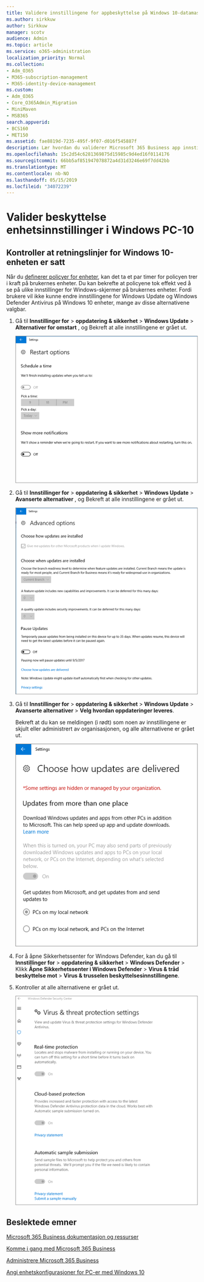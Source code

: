 ```yaml
---
title: Validere innstillingene for appbeskyttelse på Windows 10-datamaskiner
ms.author: sirkkuw
author: Sirkkuw
manager: scotv
audience: Admin
ms.topic: article
ms.service: o365-administration
localization_priority: Normal
ms.collection:
- Adm_O365
- M365-subscription-management
- M365-identity-device-management
ms.custom:
- Adm_O365
- Core_O365Admin_Migration
- MiniMaven
- MSB365
search.appverid:
- BCS160
- MET150
ms.assetid: fae8819d-7235-495f-9f07-d016f545887f
description: Lær hvordan du validerer Microsoft 365 Business app innstillinger i Windows 10 enheter.
ms.openlocfilehash: 15c2d54c6281369875d15985c9d4ed16f0114176
ms.sourcegitcommit: 66bb5af851947078872a4d31d3246e69f7dd42bb
ms.translationtype: MT
ms.contentlocale: nb-NO
ms.lasthandoff: 05/15/2019
ms.locfileid: "34072239"
---
```

# <a name="validate-device-protection-settings-on-windows-10-pcs"></a>Valider beskyttelse enhetsinnstillinger i Windows PC-10

## <a name="verify-that-windows-10-device-policies-are-set"></a>Kontroller at retningslinjer for Windows 10-enheten er satt

Når du [definerer policyer for enheter](protection-settings-for-windows-10-pcs.md), kan det ta et par timer for policyen trer i kraft på brukernes enheter. Du kan bekrefte at policyene tok effekt ved å se på ulike innstillinger for Windows-skjermer på brukernes enheter. Fordi brukere vil ikke kunne endre innstillingene for Windows Update og Windows Defender Antivirus på Windows 10 enheter, mange av disse alternativene valgbar.
  
1. Gå til **Innstillinger for** \> **oppdatering &amp; sikkerhet** \> **Windows Update** \> **Alternativer for omstart** , og Bekreft at alle innstillingene er grået ut. 
    
    ![Alle alternativer for omstart er grået ut.](media/31308da9-18b0-47c5-bbf6-d5fa6747c376.png)
  
2. Gå til **Innstillinger for** \> **oppdatering &amp; sikkerhet** \> **Windows Update** \> **Avanserte alternativer** , og Bekreft at alle innstillingene er grået ut. 
    
    ![Windows avanserte alternativer for oppdateringer er grået ut.](media/049cf281-d503-4be9-898b-c0a3286c7fc2.png)
  
3. Gå til **Innstillinger for** \> **oppdatering &amp; sikkerhet** \> **Windows Update** \> **Avanserte alternativer** \> **Velg hvordan oppdateringer leveres**.
    
    Bekreft at du kan se meldingen (i rødt) som noen av innstillingene er skjult eller administrert av organisasjonen, og alle alternativene er grået ut.
    
    ![Velg hvordan oppdateringer leveres siden angir innstillingene er skjult eller administrert av organisasjonen.](media/6b3e37c5-da41-4afd-9983-b4f406216b59.png)
  
4. For å åpne Sikkerhetssenter for Windows Defender, kan du gå til **Innstillinger for** \> **oppdatering &amp; sikkerhet** \> **Windows Defender** \> Klikk **Åpne Sikkerhetssenter i Windows Defender** \> **Virus &amp; tråd beskyttelse mot** \> **Virus &amp; trusselen beskyttelsesinnstillingene**. 
    
5. Kontroller at alle alternativene er grået ut. 
    
    ![Innstillingene for Virus og threat protection er grået ut.](media/9ca68d40-a5d9-49d7-92a4-c581688b5926.png)
  
## <a name="related-topics"></a>Beslektede emner

[Microsoft 365 Business dokumentasjon og ressurser](https://go.microsoft.com/fwlink/p/?linkid=853701)
  
[Komme i gang med Microsoft 365 Business](microsoft-365-business-overview.md)
  
[Administrere Microsoft 365 Business](manage.md)
  
[Angi enhetskonfigurasjoner for PC-er med Windows 10](protection-settings-for-windows-10-pcs.md)
  

